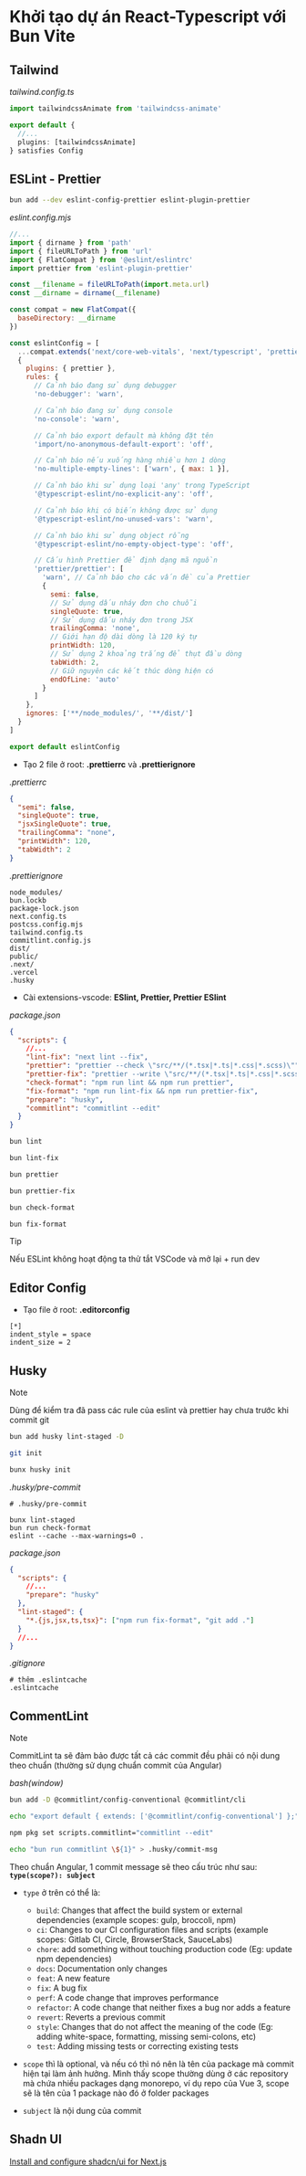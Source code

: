 # Khởi tạo dự án React-Typescript với Bun Vite

## Tailwind

_tailwind.config.ts_

```typescript
import tailwindcssAnimate from 'tailwindcss-animate'

export default {
  //...
  plugins: [tailwindcssAnimate]
} satisfies Config
```

## ESLint - Prettier

```bash
bun add --dev eslint-config-prettier eslint-plugin-prettier
```

_eslint.config.mjs_

```mjs
//...
import { dirname } from 'path'
import { fileURLToPath } from 'url'
import { FlatCompat } from '@eslint/eslintrc'
import prettier from 'eslint-plugin-prettier'

const __filename = fileURLToPath(import.meta.url)
const __dirname = dirname(__filename)

const compat = new FlatCompat({
  baseDirectory: __dirname
})

const eslintConfig = [
  ...compat.extends('next/core-web-vitals', 'next/typescript', 'prettier'),
  {
    plugins: { prettier },
    rules: {
      // Cảnh báo đang sử dụng debugger
      'no-debugger': 'warn',

      // Cảnh báo đang sử dụng console
      'no-console': 'warn',

      // Cảnh báo export default mà không đặt tên
      'import/no-anonymous-default-export': 'off',

      // Cảnh báo nếu xuống hàng nhiều hơn 1 dòng
      'no-multiple-empty-lines': ['warn', { max: 1 }],

      // Cảnh báo khi sử dụng loại 'any' trong TypeScript
      '@typescript-eslint/no-explicit-any': 'off',

      // Cảnh báo khi có biến không được sử dụng
      '@typescript-eslint/no-unused-vars': 'warn',

      // Cảnh báo khi sử dụng object rỗng
      '@typescript-eslint/no-empty-object-type': 'off',

      // Cấu hình Prettier để định dạng mã nguồn
      'prettier/prettier': [
        'warn', // Cảnh báo cho các vấn đề của Prettier
        {
          semi: false,
          // Sử dụng dấu nháy đơn cho chuỗi
          singleQuote: true,
          // Sử dụng dấu nháy đơn trong JSX
          trailingComma: 'none',
          // Giới hạn độ dài dòng là 120 ký tự
          printWidth: 120,
          // Sử dụng 2 khoảng trắng để thụt đầu dòng
          tabWidth: 2,
          // Giữ nguyên các kết thúc dòng hiện có
          endOfLine: 'auto'
        }
      ]
    },
    ignores: ['**/node_modules/', '**/dist/']
  }
]

export default eslintConfig
```

- Tạo 2 file ở root: **.prettierrc** và **.prettierignore**

_.prettierrc_

```json
{
  "semi": false,
  "singleQuote": true,
  "jsxSingleQuote": true,
  "trailingComma": "none",
  "printWidth": 120,
  "tabWidth": 2
}
```

_.prettierignore_

```
node_modules/
bun.lockb
package-lock.json
next.config.ts
postcss.config.mjs
tailwind.config.ts
commitlint.config.js
dist/
public/
.next/
.vercel
.husky
```

- Cài extensions-vscode: **ESlint, Prettier, Prettier ESlint**

_package.json_

```json
{
  "scripts": {
    //...
    "lint-fix": "next lint --fix",
    "prettier": "prettier --check \"src/**/(*.tsx|*.ts|*.css|*.scss)\"",
    "prettier-fix": "prettier --write \"src/**/(*.tsx|*.ts|*.css|*.scss)\"",
    "check-format": "npm run lint && npm run prettier",
    "fix-format": "npm run lint-fix && npm run prettier-fix",
    "prepare": "husky",
    "commitlint": "commitlint --edit"
  }
}
```

```bash
bun lint
```

```bash
bun lint-fix
```

```bash
bun prettier
```

```bash
bun prettier-fix
```

```bash
bun check-format
```

```bash
bun fix-format
```

> [!TIP]
> Nếu ESLint không hoạt động ta thử tắt VSCode và mở lại + run dev

## Editor Config

- Tạo file ở root: **.editorconfig**

```
[*]
indent_style = space
indent_size = 2
```

## Husky

> [!NOTE]
> Dùng để kiểm tra đã pass các rule của eslint và prettier hay chưa trước khi commit git

```bash
bun add husky lint-staged -D
```

```bash
git init
```

```bash
bunx husky init
```

_.husky/pre-commit_

```
# .husky/pre-commit

bunx lint-staged
bun run check-format
eslint --cache --max-warnings=0 .
```

_package.json_

```json
{
  "scripts": {
    //...
    "prepare": "husky"
  },
  "lint-staged": {
    "*.{js,jsx,ts,tsx}": ["npm run fix-format", "git add ."]
  }
  //...
}
```

_.gitignore_

```
# thêm .eslintcache
.eslintcache
```

## CommentLint

> [!NOTE]
> CommitLint ta sẽ đảm bảo được tất cả các commit đều phải có nội dung theo chuẩn (thường sử dụng chuẩn commit của Angular)

_bash(window)_

```bash
bun add -D @commitlint/config-conventional @commitlint/cli
```

```bash
echo "export default { extends: ['@commitlint/config-conventional'] };" > commitlint.config.mjs
```

```bash
npm pkg set scripts.commitlint="commitlint --edit"
```

```bash
echo "bun run commitlint \${1}" > .husky/commit-msg
```

Theo chuẩn Angular, 1 commit message sẽ theo cấu trúc như sau: **`type(scope?): subject`**

- `type` ở trên có thể là:

  - `build`: Changes that affect the build system or external dependencies (example scopes: gulp, broccoli, npm)
  - `ci`: Changes to our CI configuration files and scripts (example scopes: Gitlab CI, Circle, BrowserStack, SauceLabs)
  - `chore`: add something without touching production code (Eg: update npm dependencies)
  - `docs`: Documentation only changes
  - `feat`: A new feature
  - `fix`: A bug fix
  - `perf`: A code change that improves performance
  - `refactor`: A code change that neither fixes a bug nor adds a feature
  - `revert`: Reverts a previous commit
  - `style`: Changes that do not affect the meaning of the code (Eg: adding white-space, formatting, missing semi-colons, etc)
  - `test`: Adding missing tests or correcting existing tests

- `scope` thì là optional, và nếu có thì nó nên là tên của package mà commit hiện tại làm ảnh hưởng. Mình thấy scope thường dùng ở các repository mà chứa nhiều packages dạng monorepo, ví dụ repo của Vue 3, scope sẽ là tên của 1 package nào đó ở folder packages

- `subject` là nội dung của commit

## Shadn UI

[Install and configure shadcn/ui for Next.js](https://ui.shadcn.com/docs/installation/next)
